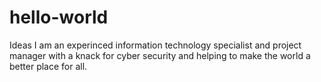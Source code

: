 # hello-world
Ideas
I am an experinced information technology specialist and project manager with a knack for cyber security and helping to make the world a better place for all. 
